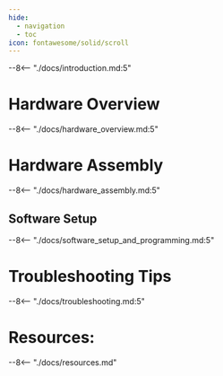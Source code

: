 ```yaml
---
hide:
  - navigation
  - toc
icon: fontawesome/solid/scroll
---
```



--8<-- "./docs/introduction.md:5"

# Hardware Overview
--8<-- "./docs/hardware_overview.md:5"

# Hardware Assembly
--8<-- "./docs/hardware_assembly.md:5"

## Software Setup
--8<-- "./docs/software_setup_and_programming.md:5"

# Troubleshooting Tips
--8<-- "./docs/troubleshooting.md:5"

# Resources:
--8<-- "./docs/resources.md"

